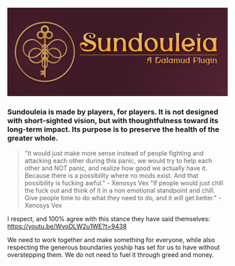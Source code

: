 ![Banner Image](https://raw.githubusercontent.com/Sundouleia/repo/main/Images/Banner.png)
### Sundouleia is made by players, for players. It is not designed with short-sighted vision, but with thoughtfulness toward its long-term impact. Its purpose is to preserve the health of the greater whole.

> "It would just make more sense instead of people fighting and attacking each other during this panic, we would try to help each other and NOT panic, and realize how good we actually have it. Because there is a possibility where no mods exist. And that possibility is fucking awful." - Xenosys Vex
> "If people would just chill the fuck out and think of it in a non emotional standpoint and chill. Give people time to do what they need to do, and it will get better." - Xenosys Vex

I respect, and 100% agree with this stance they have said themselves: https://youtu.be/WvoDLW2u1WE?t=9438

We need to work together and make something for everyone, while also respecting the generous boundaries yoship has set for us to have without overstepping them. We do not need to fuel it through greed and money.
